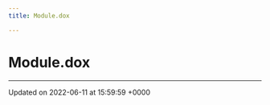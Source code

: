 ```yaml
---
title: Module.dox

---
```


# Module.dox








-------------------------------

Updated on 2022-06-11 at 15:59:59 +0000
